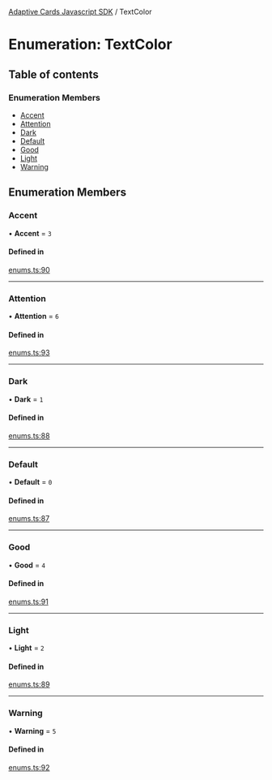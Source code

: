 [Adaptive Cards Javascript SDK](../README.md) / TextColor

# Enumeration: TextColor

## Table of contents

### Enumeration Members

- [Accent](TextColor.md#accent)
- [Attention](TextColor.md#attention)
- [Dark](TextColor.md#dark)
- [Default](TextColor.md#default)
- [Good](TextColor.md#good)
- [Light](TextColor.md#light)
- [Warning](TextColor.md#warning)

## Enumeration Members

### Accent

• **Accent** = ``3``

#### Defined in

[enums.ts:90](https://github.com/asseco-see/AdaptiveCards/blob/d5d2c7b75/source/nodejs/adaptivecards/src/enums.ts#L90)

___

### Attention

• **Attention** = ``6``

#### Defined in

[enums.ts:93](https://github.com/asseco-see/AdaptiveCards/blob/d5d2c7b75/source/nodejs/adaptivecards/src/enums.ts#L93)

___

### Dark

• **Dark** = ``1``

#### Defined in

[enums.ts:88](https://github.com/asseco-see/AdaptiveCards/blob/d5d2c7b75/source/nodejs/adaptivecards/src/enums.ts#L88)

___

### Default

• **Default** = ``0``

#### Defined in

[enums.ts:87](https://github.com/asseco-see/AdaptiveCards/blob/d5d2c7b75/source/nodejs/adaptivecards/src/enums.ts#L87)

___

### Good

• **Good** = ``4``

#### Defined in

[enums.ts:91](https://github.com/asseco-see/AdaptiveCards/blob/d5d2c7b75/source/nodejs/adaptivecards/src/enums.ts#L91)

___

### Light

• **Light** = ``2``

#### Defined in

[enums.ts:89](https://github.com/asseco-see/AdaptiveCards/blob/d5d2c7b75/source/nodejs/adaptivecards/src/enums.ts#L89)

___

### Warning

• **Warning** = ``5``

#### Defined in

[enums.ts:92](https://github.com/asseco-see/AdaptiveCards/blob/d5d2c7b75/source/nodejs/adaptivecards/src/enums.ts#L92)

